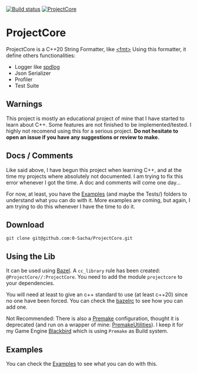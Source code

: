 [![Build status](https://badge.buildkite.com/c74bfd00e5543dcb5645acecbfd9d1fc3a0487bc5de13db0b9.svg)](https://buildkite.com/sacha/projectcore)
[![ProjectCore](https://github.com/0-Sacha/ProjectCore/actions/workflows/ProjectCore.yml/badge.svg)](https://github.com/0-Sacha/ProjectCore/actions/workflows/ProjectCore.yml)

# ProjectCore

ProjectCore is a C++20 String Formatter, like [&lt;fmt&gt;](https://github.com/fmtlib/fmt)
Using this formatter, it define others functionalities:
- Logger like [spdlog](https://github.com/gabime/spdlog)
- Json Serializer
- Profiler
- Test Suite

## Warnings
This project is mostly an educational project of mine that I have started to learn about C++. Some features are not finished to be implemented/tested. I highly not recomend using this for a serious project.
**Do not hesitate to open an issue if you have any suggestions or review to make.**

## Docs / Comments
Like said above, I have begun this project when learning C++, and at the time my projects where absolutely not documented. I am trying to fix this error whenever I got the time. A doc and comments will come one day...

For now, at least, you have the [Examples](Examples/README.md) (and maybe the Tests/) folders to understand what you can do with it. More examples are coming, but again, I am trying to do this whenever I have the time to do it.

## Download
```
git clone git@github.com:0-Sacha/ProjectCore.git
```

## Using the Lib
It can be used using [Bazel](https://bazel.build/).
A `cc_library` rule has been created: `@ProjectCore//:ProjectCore`.
You need to add the module `projectcore` to your dependencies.

You will need at least to give an c++ standard to use (at least c++20) since no one have been forced. You can check the [bazelrc](.bazelrc) to see how you can add one.

Not Recommended: There is also a [Premake](https://premake.github.io/docs/using-premake) configuration, thought it is deprecated (and run on a wrapper of mine: [PremakeUtilities](https://github.com/0-Sacha/PremakeUtilities)). I keep it for my Game Engine [Blackbird](https://github.com/0-Sacha/Blackbird) which is using `Premake` as Build system.

## Examples
You can check the [Examples](Examples/README.md) to see what you can do with this.

